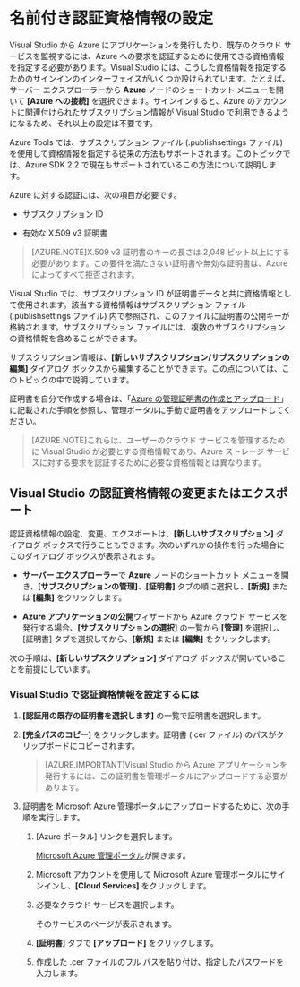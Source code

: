 <properties
   pageTitle="特定の認証の資格情報を設定する"
   description="Visual Studio から Azure にアプリケーションを発行したり、既存のクラウド サービスを監視したりする際に、送信する要求の本人性を Visual Studio が Azure に証明するための資格情報を指定する方法について説明します。"
   services="visual-studio-online"
   documentationCenter="na"
   authors="kempb"
   manager="douge"
   editor="tglee" />
<tags
   ms.service="multiple"
   ms.devlang="dotnet"
   ms.topic="article"
   ms.tgt_pltfrm="na"
   ms.workload="multiple"
   ms.date="09/02/2015"
   ms.author="kempb" />

# 名前付き認証資格情報の設定

Visual Studio から Azure にアプリケーションを発行したり、既存のクラウド サービスを監視するには、Azure への要求を認証するために使用できる資格情報を指定する必要があります。Visual Studio には、こうした資格情報を指定するためのサインインのインターフェイスがいくつか設けられています。たとえば、サーバー エクスプローラーから **Azure** ノードのショートカット メニューを開いて **[Azure への接続]** を選択できます。サインインすると、Azure のアカウントに関連付けられたサブスクリプション情報が Visual Studio で利用できるようになるため、それ以上の設定は不要です。

Azure Tools では、サブスクリプション ファイル (.publishsettings ファイル) を使用して資格情報を指定する従来の方法もサポートされます。このトピックでは、Azure SDK 2.2 で現在もサポートされているこの方法について説明します。

Azure に対する認証には、次の項目が必要です。

- サブスクリプション ID

- 有効な X.509 v3 証明書

>[AZURE.NOTE]X.509 v3 証明書のキーの長さは 2,048 ビット以上にする必要があります。この要件を満たさない証明書や無効な証明書は、Azure によってすべて拒否されます。

Visual Studio では、サブスクリプション ID が証明書データと共に資格情報として使用されます。該当する資格情報はサブスクリプション ファイル (.publishsettings ファイル) 内で参照され、このファイルに証明書の公開キーが格納されます。サブスクリプション ファイルには、複数のサブスクリプションの資格情報を含めることができます。

サブスクリプション情報は、**[新しいサブスクリプション/サブスクリプションの編集]** ダイアログ ボックスから編集することができます。この点については、このトピックの中で説明しています。

証明書を自分で作成する場合は、「[Azure の管理証明書の作成とアップロード](https://msdn.microsoft.com/library/windowsazure/gg551722.aspx)」に記載された手順を参照し、管理ポータルに手動で証明書をアップロードしてください。

>[AZURE.NOTE]これらは、ユーザーのクラウド サービスを管理するために Visual Studio が必要とする資格情報であり、Azure ストレージ サービスに対する要求を認証するために必要な資格情報とは異なります。

## Visual Studio の認証資格情報の変更またはエクスポート

認証資格情報の設定、変更、エクスポートは、**[新しいサブスクリプション]** ダイアログ ボックスで行うこともできます。次のいずれかの操作を行った場合にこのダイアログ ボックスが表示されます。

- **サーバー エクスプローラー**で **Azure** ノードのショートカット メニューを開き、**[サブスクリプションの管理]**、**[証明書]** タブの順に選択し、**[新規]** または **[編集]** をクリックします。

- **Azure アプリケーションの公開**ウィザードから Azure クラウド サービスを発行する場合、**[サブスクリプションの選択]** の一覧から **[管理]** を選択し、[証明書] タブを選択してから、**[新規]** または **[編集]** をクリックします。

次の手順は、**[新しいサブスクリプション]** ダイアログ ボックスが開いていることを前提にしています。

### Visual Studio で認証資格情報を設定するには

1. **[認証用の既存の証明書を選択します]** の一覧で証明書を選択します。

1. **[完全パスのコピー]** をクリックします。証明書 (.cer ファイル) のパスがクリップボードにコピーされます。

    >[AZURE.IMPORTANT]Visual Studio から Azure アプリケーションを発行するには、この証明書を管理ポータルにアップロードする必要があります。

1. 証明書を Microsoft Azure 管理ポータルにアップロードするために、次の手順を実行します。

    1. [Azure ポータル] リンクを選択します。

         [Microsoft Azure 管理ポータル](http://go.microsoft.com/fwlink/?LinkID=213885)が開きます。

    1. Microsoft アカウントを使用して Microsoft Azure 管理ポータルにサインインし、**[Cloud Services]** をクリックします。

    1. 必要なクラウド サービスを選択します。

        そのサービスのページが表示されます。

    1. **[証明書]** タブで **[アップロード]** をクリックします。

    1. 作成した .cer ファイルのフル パスを貼り付け、指定したパスワードを入力します。

<!---HONumber=Oct15_HO3-->